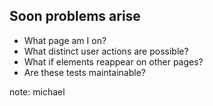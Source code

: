 ## Soon problems arise

- What page am I on?
- What distinct user actions are possible?
- What if elements reappear on other pages?
- Are these tests maintainable?

note:
michael
